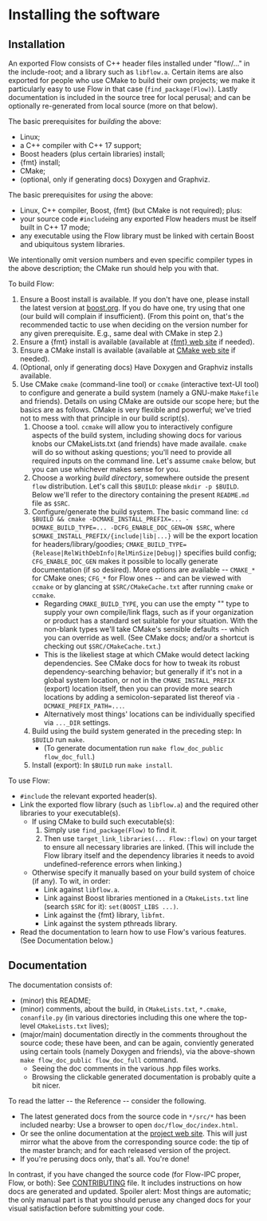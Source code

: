 # Installing the software

## Installation

An exported Flow consists of C++ header files installed under "flow/..." in the include-root; and a
library such as `libflow.a`.  Certain items are also exported for people who use CMake to build their own
projects; we make it particularly easy to use Flow in that case (`find_package(Flow)`).  Lastly documentation
is included in the source tree for local perusal; and can be optionally re-generated from local source (more
on that below).

The basic prerequisites for *building* the above:

  - Linux;
  - a C++ compiler with C++ 17 support;
  - Boost headers (plus certain libraries) install;
  - {fmt} install;
  - CMake;
  - (optional, only if generating docs) Doxygen and Graphviz.

The basic prerequisites for *using* the above:

  - Linux, C++ compiler, Boost, {fmt} (but CMake is not required); plus:
  - your source code `#include`ing any exported Flow headers must be itself built in C++ 17 mode;
  - any executable using the Flow library must be linked with certain Boost and ubiquitous system libraries.

We intentionally omit version numbers and even specific compiler types in the above description; the CMake run
should help you with that.

To build Flow:

  1. Ensure a Boost install is available.  If you don't have one, please install the latest version at
     [boost.org](https://boost.org).  If you do have one, try using that one (our build will complain if insufficient).
     (From this point on, that's the recommended tactic to use when deciding on the version number for any given
     prerequisite.  E.g., same deal with CMake in step 2.)
  2. Ensure a {fmt} install is available (available at [{fmt} web site](https://fmt.dev/) if needed).
  3. Ensure a CMake install is available (available at [CMake web site](https://cmake.org/download/) if needed).
  4. (Optional, only if generating docs) Have Doxygen and Graphviz installs available.
  5. Use CMake `cmake` (command-line tool) or `ccmake` (interactive text-UI tool) to configure and generate
     a build system (namely a GNU-make `Makefile` and friends).  Details on using CMake are outside our scope here;
     but the basics are as follows.  CMake is very flexible and powerful; we've tried not to mess with that principle
     in our build script(s).
     1. Choose a tool.  `ccmake` will allow you to interactively configure aspects of the build system, including
        showing docs for various knobs our CMakeLists.txt (and friends) have made availale.  `cmake` will do so without
        asking questions; you'll need to provide all required inputs on the command line.  Let's assume `cmake` below,
        but you can use whichever makes sense for you.
     2. Choose a working *build directory*, somewhere outside the present `flow` distribution.  Let's call this
        `$BUILD`: please `mkdir -p $BUILD`.  Below we'll refer to the directory containing the present `README.md` file
        as `$SRC`.
     3. Configure/generate the build system.  The basic command line:
        `cd $BUILD && cmake -DCMAKE_INSTALL_PREFIX=... -DCMAKE_BUILD_TYPE=... -DCFG_ENABLE_DOC_GEN=ON $SRC`,
        where `$CMAKE_INSTALL_PREFIX/{include|lib|...}` will be the export location for headers/library/goodies;
        `CMAKE_BUILD_TYPE={Release|RelWithDebInfo|RelMinSize|Debug|}` specifies build config;
        `CFG_ENABLE_DOC_GEN` makes it possible to locally generate documentation (if so desired).
        More options are available -- `CMAKE_*` for CMake ones; `CFG_*` for Flow ones -- and can be viewed with
        `ccmake` or by glancing at `$SRC/CMakeCache.txt` after running `cmake` or `ccmake`.
        - Regarding `CMAKE_BUILD_TYPE`, you can use the empty "" type to supply
          your own compile/link flags, such as if your organization or product has a standard set suitable for your
          situation.  With the non-blank types we'll take CMake's sensible defaults -- which you can override
          as well.  (See CMake docs; and/or a shortcut is checking out `$SRC/CMakeCache.txt`.)
        - This is the likeliest stage at which CMake would detect lacking dependencies.  See CMake docs for
          how to tweak its robust dependency-searching behavior; but generally if it's not in a global system
          location, or not in the `CMAKE_INSTALL_PREFIX` (export) location itself, then you can provide more
          search locations by adding a semicolon-separated list thereof via `-DCMAKE_PREFIX_PATH=...`.
        - Alternatively most things' locations can be individually specified via `..._DIR` settings.
     4. Build using the build system generated in the preceding step:  In `$BUILD` run `make`.
        - (To generate documentation run `make flow_doc_public flow_doc_full`.)
     5. Install (export):  In `$BUILD` run `make install`.

To use Flow:

  - `#include` the relevant exported header(s).
  - Link the exported flow library (such as `libflow.a`) and the required other libraries to your executable(s).
    - If using CMake to build such executable(s):
      1. Simply use `find_package(Flow)` to find it.
      2. Then use `target_link_libraries(... Flow::flow)` on your target to ensure all necessary libraries are linked.
         (This will include the Flow library itself and the dependency libraries it needs to avoid undefined-reference
         errors when linking.)
    - Otherwise specify it manually based on your build system of choice (if any).  To wit, in order:
      - Link against `libflow.a`.
      - Link against Boost libraries mentioned in a `CMakeLists.txt` line (search `$SRC` for it):
        `set(BOOST_LIBS ...)`.
      - Link against the {fmt} library, `libfmt`.
      - Link against the system pthreads library.
  - Read the documentation to learn how to use Flow's various features.  (See Documentation below.)

## Documentation

The documentation consists of:
  - (minor) this README;
  - (minor) comments, about the build, in `CMakeLists.txt`, `*.cmake`, `conanfile.py` (in various directories
    including this one where the top-level `CMakeLists.txt` lives);
  - (major/main) documentation directly in the comments throughout the source code; these have been,
    and can be again, conviently generated using certain tools (namely Doxygen and friends), via the
    above-shown `make flow_doc_public flow_doc_full` command.
    - Seeing the doc comments in the various .hpp files works.
    - Browsing the clickable generated documentation is probably quite a bit nicer.

To read the latter -- the Reference -- consider the following.
  - The latest generated docs from the source code in `*/src/*` has been included nearby:
    Use a browser to open `doc/flow_doc/index.html`.
  - Or see the online documentation at the [project web site](https://flow-ipc.github.io).  This will just mirror what
    the above from the corresponding source code: the tip of the master branch; and for each released version of
    the project.
  - If you're perusing docs only, that's all.  You're done!

In contrast, if you have changed the source code (for Flow-IPC proper, Flow, or both):  See
[CONTRIBUTING](./CONTRIBUTING.md) file.
It includes instructions on how docs are generated and updated.  Spoiler alert: Most things are automatic;
the only manual part is that you should peruse any changed docs for your visual satisfaction before
submitting your code.
